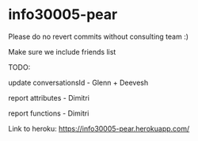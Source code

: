 # info30005-pear

Please do no revert commits without consulting team :)

Make sure we include friends list

TODO:



update conversationsId - Glenn + Deevesh

report attributes - Dimitri

report functions - Dimitri


Link to heroku:
https://info30005-pear.herokuapp.com/
